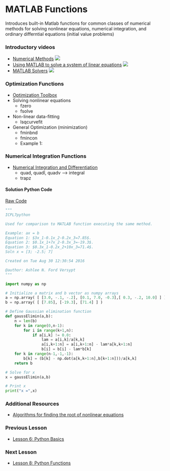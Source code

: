 # **MATLAB Functions**
Introduces built-in Matlab functions for common classes of numerical methods for solving nonlinear equations, numerical integration, and ordinary differntial equations (initial value problems)

### **Introductory videos**
 * [Numerical Methods](https://www.youtube.com/watch?v=430j9WP1uTQ&feature=emb_title&ab_channel=AshleeN.FordVersypt)
  [![](http://img.youtube.com/vi/430j9WP1uTQ/0.jpg)](http://www.youtube.com/watch?v=430j9WP1uTQ "")
* [Using MATLAB to solve a system of linear equations](https://www.youtube.com/watch?v=C4Ineu8uqGg&feature=emb_title&ab_channel=AshleeN.FordVersypt)
  [![](http://img.youtube.com/vi/C4Ineu8uqGg/0.jpg)](http://www.youtube.com/watch?v=C4Ineu8uqGg "")
* [MATLAB Solvers](https://www.youtube.com/watch?v=8g_LB9J0RAQ&feature=emb_title&ab_channel=LearnChemE)
  [![](http://img.youtube.com/vi/8g_LB9J0RAQ/0.jpg)](http://www.youtube.com/watch?v=8g_LB9J0RAQ "")

### **Optimization Functions**
* [Optimization Toolbox](https://www.mathworks.com/help/optim/referencelist.html?type=function)
* Solving nonlinear equations
  * fzero
  * fsolve
* Non-linear data-fitting
  * lsqcurvefit
* General Optimization (minimization)
  * fminbnd
  * fmincon
  * Example 1: 
### **Numerical Integration Functions**
* [Numerical Integration and Differentiation](mathworks.com/help/matlab/numerical-integration-and-differentiation.html)
  * quad, quadl, quadv --> integral
  * trapz

#### **Solution Python Code**
[Raw Code](/CHEclassFa20/In%20Class%20Problem%20Solutions/Python/ConvertFromMATLABtoPythonSoln.py)
```python
"""
ICPL7python

Used for comparison to MATLAB function executing the same method.

Example: ax = b 
Equation 1: $3x_1-0.1x_2-0.2x_3=7.85$.                
Equation 2: $0.1x_1+7x_2-0.3x_3=-19.3$. 
Equation 3: $0.3x_1-0.2x_2+10x_3=71.4$.
Soln x = [3; -2.5; 7]

Created on Tue Aug 30 12:30:54 2016

@author: Ashlee N. Ford Versypt
"""

import numpy as np

# Initialize a matrix and b vector as numpy arrays
a = np.array( [ [3.0, -.1, -.2], [0.1, 7.0, -0.3],[ 0.3, -.2, 10.0] ] )
b = np.array( [ [7.85], [-19.3], [71.4] ] )

# Define Gaussian elimination function
def gaussElimin(a,b):
    n = len(b)
    for k in range(0,n-1):
        for i in range(k+1,n):
            if a[i,k] != 0.0:
                lam = a[i,k]/a[k,k]
                a[i,k+1:n] = a[i,k+1:n] - lam*a[k,k+1:n]
                b[i] = b[i] - lam*b[k]
    for k in range(n-1,-1,-1):
        b[k] = (b[k] - np.dot(a[k,k+1:n],b[k+1:n]))/a[k,k]
    return b

# Solve for x
x = gaussElimin(a,b)

# Print x
print("x =",x)
```
  
### **Additional Resources**
* [Algorithms for finding the root of nonlinear equations](https://www.youtube.com/watch?v=ujcZc5sPX4c&ab_channel=LearnChemE)

### **Previous Lesson**
 * [Lesson 6: Python Basics](/L06:%20Python%20Basics.md)
### **Next Lesson**
 * [Lesson 8: Python Functions](/L08:%20Python%20Functions.md)
